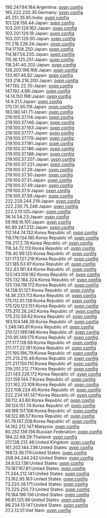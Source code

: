 190.247.64.184:Argentina: [ovpn config](vpn/190_247_64_184.ovpn)  
185.222.220.35:Germany: [ovpn config](vpn/185_222_220_35.ovpn)  
45.251.35.85:India: [ovpn config](vpn/45_251_35_85.ovpn)  
101.128.158.44:Japan: [ovpn config](vpn/101_128_158_44.ovpn)  
103.201.129.162:Japan: [ovpn config](vpn/103_201_129_162.ovpn)  
103.201.129.18:Japan: [ovpn config](vpn/103_201_129_18.ovpn)  
103.201.129.50:Japan: [ovpn config](vpn/103_201_129_50.ovpn)  
111.216.226.24:Japan: [ovpn config](vpn/111_216_226_24.ovpn)  
114.17.108.250:Japan: [ovpn config](vpn/114_17_108_250.ovpn)  
114.187.54.235:Japan: [ovpn config](vpn/114_187_54_235.ovpn)  
115.36.125.251:Japan: [ovpn config](vpn/115_36_125_251.ovpn)  
118.241.40.202:Japan: [ovpn config](vpn/118_241_40_202.ovpn)  
126.203.196.168:Japan: [ovpn config](vpn/126_203_196_168.ovpn)  
133.167.46.92:Japan: [ovpn config](vpn/133_167_46_92.ovpn)  
133.218.218.200:Japan: [ovpn config](vpn/133_218_218_200.ovpn)  
147.192.22.35:Japan: [ovpn config](vpn/147_192_22_35.ovpn)  
147.192.4.68:Japan: [ovpn config](vpn/147_192_4_68.ovpn)  
14.14.150.198:Japan: [ovpn config](vpn/14_14_150_198.ovpn)  
14.9.21.1:Japan: [ovpn config](vpn/14_9_21_1.ovpn)  
175.131.95.119:Japan: [ovpn config](vpn/175_131_95_119.ovpn)  
183.180.141.71:Japan: [ovpn config](vpn/183_180_141_71.ovpn)  
219.100.37.114:Japan: [ovpn config](vpn/219_100_37_114.ovpn)  
219.100.37.146:Japan: [ovpn config](vpn/219_100_37_146.ovpn)  
219.100.37.163:Japan: [ovpn config](vpn/219_100_37_163.ovpn)  
219.100.37.177:Japan: [ovpn config](vpn/219_100_37_177.ovpn)  
219.100.37.179:Japan: [ovpn config](vpn/219_100_37_179.ovpn)  
219.100.37.181:Japan: [ovpn config](vpn/219_100_37_181.ovpn)  
219.100.37.186:Japan: [ovpn config](vpn/219_100_37_186.ovpn)  
219.100.37.198:Japan: [ovpn config](vpn/219_100_37_198.ovpn)  
219.100.37.207:Japan: [ovpn config](vpn/219_100_37_207.ovpn)  
219.100.37.221:Japan: [ovpn config](vpn/219_100_37_221.ovpn)  
219.100.37.26:Japan: [ovpn config](vpn/219_100_37_26.ovpn)  
219.100.37.30:Japan: [ovpn config](vpn/219_100_37_30.ovpn)  
219.100.37.31:Japan: [ovpn config](vpn/219_100_37_31.ovpn)  
219.100.37.49:Japan: [ovpn config](vpn/219_100_37_49.ovpn)  
219.100.37.9:Japan: [ovpn config](vpn/219_100_37_9.ovpn)  
219.100.37.98:Japan: [ovpn config](vpn/219_100_37_98.ovpn)  
222.229.244.219:Japan: [ovpn config](vpn/222_229_244_219.ovpn)  
222.230.75.248:Japan: [ovpn config](vpn/222_230_75_248.ovpn)  
222.2.13.125:Japan: [ovpn config](vpn/222_2_13_125.ovpn)  
36.14.54.23:Japan: [ovpn config](vpn/36_14_54_23.ovpn)  
59.166.16.101:Japan: [ovpn config](vpn/59_166_16_101.ovpn)  
60.90.247.212:Japan: [ovpn config](vpn/60_90_247_212.ovpn)  
112.144.74.132:Korea Republic of: [ovpn config](vpn/112_144_74_132.ovpn)  
118.176.134.185:Korea Republic of: [ovpn config](vpn/118_176_134_185.ovpn)  
118.217.2.78:Korea Republic of: [ovpn config](vpn/118_217_2_78.ovpn)  
118.34.72.113:Korea Republic of: [ovpn config](vpn/118_34_72_113.ovpn)  
118.40.99.120:Korea Republic of: [ovpn config](vpn/118_40_99_120.ovpn)  
121.173.127.216:Korea Republic of: [ovpn config](vpn/121_173_127_216.ovpn)  
121.185.53.97:Korea Republic of: [ovpn config](vpn/121_185_53_97.ovpn)  
122.43.181.64:Korea Republic of: [ovpn config](vpn/122_43_181_64.ovpn)  
123.143.109.182:Korea Republic of: [ovpn config](vpn/123_143_109_182.ovpn)  
125.132.184.224:Korea Republic of: [ovpn config](vpn/125_132_184_224.ovpn)  
125.134.116.172:Korea Republic of: [ovpn config](vpn/125_134_116_172.ovpn)  
14.138.51.127:Korea Republic of: [ovpn config](vpn/14_138_51_127.ovpn)  
14.36.233.113:Korea Republic of: [ovpn config](vpn/14_36_233_113.ovpn)  
175.112.61.138:Korea Republic of: [ovpn config](vpn/175_112_61_138.ovpn)  
175.120.123.151:Korea Republic of: [ovpn config](vpn/175_120_123_151.ovpn)  
175.210.26.242:Korea Republic of: [ovpn config](vpn/175_210_26_242.ovpn)  
175.212.59.62:Korea Republic of: [ovpn config](vpn/175_212_59_62.ovpn)  
183.104.146.36:Korea Republic of: [ovpn config](vpn/183_104_146_36.ovpn)  
1.248.140.81:Korea Republic of: [ovpn config](vpn/1_248_140_81.ovpn)  
210.121.189.146:Korea Republic of: [ovpn config](vpn/210_121_189_146.ovpn)  
210.95.149.175:Korea Republic of: [ovpn config](vpn/210_95_149_175.ovpn)  
211.177.138.68:Korea Republic of: [ovpn config](vpn/211_177_138_68.ovpn)  
211.177.22.181:Korea Republic of: [ovpn config](vpn/211_177_22_181.ovpn)  
211.195.196.79:Korea Republic of: [ovpn config](vpn/211_195_196_79.ovpn)  
211.213.215.46:Korea Republic of: [ovpn config](vpn/211_213_215_46.ovpn)  
211.217.150.110:Korea Republic of: [ovpn config](vpn/211_217_150_110.ovpn)  
219.251.212.71:Korea Republic of: [ovpn config](vpn/219_251_212_71.ovpn)  
221.143.226.172:Korea Republic of: [ovpn config](vpn/221_143_226_172.ovpn)  
221.159.144.7:Korea Republic of: [ovpn config](vpn/221_159_144_7.ovpn)  
221.162.22.109:Korea Republic of: [ovpn config](vpn/221_162_22_109.ovpn)  
222.108.224.45:Korea Republic of: [ovpn config](vpn/222_108_224_45.ovpn)  
222.234.141.147:Korea Republic of: [ovpn config](vpn/222_234_141_147.ovpn)  
39.112.43.80:Korea Republic of: [ovpn config](vpn/39_112_43_80.ovpn)  
39.124.151.74:Korea Republic of: [ovpn config](vpn/39_124_151_74.ovpn)  
49.169.151.106:Korea Republic of: [ovpn config](vpn/49_169_151_106.ovpn)  
58.122.86.57:Korea Republic of: [ovpn config](vpn/58_122_86_57.ovpn)  
61.78.147.208:Korea Republic of: [ovpn config](vpn/61_78_147_208.ovpn)  
14.192.212.147:Malaysia: [ovpn config](vpn/14_192_212_147.ovpn)  
80.252.139.156:Russian Federation: [ovpn config](vpn/80_252_139_156.ovpn)  
184.22.69.29:Thailand: [ovpn config](vpn/184_22_69_29.ovpn)  
217.138.212.46:United Kingdom: [ovpn config](vpn/217_138_212_46.ovpn)  
161.202.144.236:United States: [ovpn config](vpn/161_202_144_236.ovpn)  
198.13.36.179:United States: [ovpn config](vpn/198_13_36_179.ovpn)  
208.94.244.242:United States: [ovpn config](vpn/208_94_244_242.ovpn)  
24.6.52.138:United States: [ovpn config](vpn/24_6_52_138.ovpn)  
70.187.167.81:United States: [ovpn config](vpn/70_187_167_81.ovpn)  
71.244.212.141:United States: [ovpn config](vpn/71_244_212_141.ovpn)  
73.162.95.183:United States: [ovpn config](vpn/73_162_95_183.ovpn)  
73.220.26.171:United States: [ovpn config](vpn/73_220_26_171.ovpn)  
73.225.250.73:United States: [ovpn config](vpn/73_225_250_73.ovpn)  
76.184.196.136:United States: [ovpn config](vpn/76_184_196_136.ovpn)  
96.61.125.96:United States: [ovpn config](vpn/96_61_125_96.ovpn)  
98.234.13.147:United States: [ovpn config](vpn/98_234_13_147.ovpn)  
27.2.13.51:Viet Nam: [ovpn config](vpn/27_2_13_51.ovpn)  
